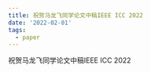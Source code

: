 ```yaml
---
title: 祝贺马龙飞同学论文中稿IEEE ICC 2022
date: '2022-02-01'
tags:
  - paper
---
```


祝贺马龙飞同学论文中稿IEEE ICC 2022

<!--more-->

